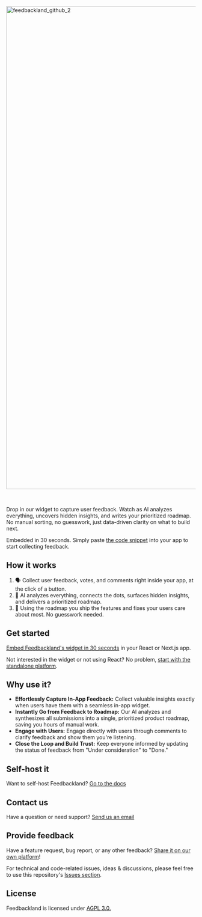 <img width="2473" height="1286" alt="feedbackland_github_2" src="https://github.com/user-attachments/assets/4ffa6a24-7107-4e58-bb9e-24fa19e25af1" />

&nbsp;

Drop in our widget to capture user feedback. Watch as AI analyzes everything, uncovers hidden insights, and writes your prioritized roadmap. No manual sorting, no guesswork, just data-driven clarity on what to build next.

Embedded in 30 seconds. Simply paste [the code snippet](https://www.feedbackland.com/#embed) into your app to start collecting feedback.

## How it works

1. 🗣️ Collect user feedback, votes, and comments right inside your app, at the click of a button.
2. 🤖 AI analyzes everything, connects the dots, surfaces hidden insights, and delivers a prioritized roadmap.
3. 🚀 Using the roadmap you ship the features and fixes your users care about most. No guesswork needed.

## Get started

[Embed Feedbackland's widget in 30 seconds](https://www.feedbackland.com/#embed) in your React or Next.js app.

Not interested in the widget or not using React? No problem, [start with the standalone platform](https://get-started.feedbackland.com).

## Why use it?

- **Effortlessly Capture In-App Feedback:** Collect valuable insights exactly when users have them with a seamless in-app widget.
- **Instantly Go from Feedback to Roadmap:** Our AI analyzes and synthesizes all submissions into a single, prioritized product roadmap, saving you hours of manual work.
- **Engage with Users:** Engage directly with users through comments to clarify feedback and show them you're listening.
- **Close the Loop and Build Trust:** Keep everyone informed by updating the status of feedback from "Under consideration" to "Done."

## Self-host it

Want to self-host Feedbackland? [Go to the docs](https://github.com/feedbackland/feedbackland/blob/main/SELFHOSTING.md)

## Contact us

Have a question or need support? [Send us an email](mailto:hello@feedbackland.com)

## Provide feedback

Have a feature request, bug report, or any other feedback? [Share it on our own platform](https://dogfood.feedbackland.com)!

For technical and code-related issues, ideas & discussions, please feel free to use this repository's [Issues section](https://github.com/feedbackland/feedbackland/issues).

## License

Feedbackland is licensed under [AGPL 3.0.](https://github.com/feedbackland/feedbackland?tab=AGPL-3.0-1-ov-file)
